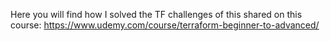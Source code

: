 Here you will find how I solved the TF challenges of this shared on this course: https://www.udemy.com/course/terraform-beginner-to-advanced/
